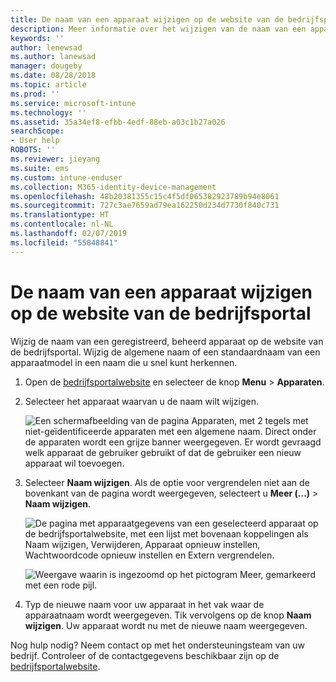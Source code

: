 ```yaml
---
title: De naam van een apparaat wijzigen op de website van de bedrijfsportal
description: Meer informatie over het wijzigen van de naam van een apparaat op de website van de bedrijfsportal.
keywords: ''
author: lenewsad
ms.author: lanewsad
manager: dougeby
ms.date: 08/28/2018
ms.topic: article
ms.prod: ''
ms.service: microsoft-intune
ms.technology: ''
ms.assetid: 35a34ef8-efbb-4edf-88eb-a03c1b27a026
searchScope:
- User help
ROBOTS: ''
ms.reviewer: jieyang
ms.suite: ems
ms.custom: intune-enduser
ms.collection: M365-identity-device-management
ms.openlocfilehash: 48b20381355c15c4f5df065382923789b94e8061
ms.sourcegitcommit: 727c3ae7659ad79ea162250d234d7730f840c731
ms.translationtype: HT
ms.contentlocale: nl-NL
ms.lasthandoff: 02/07/2019
ms.locfileid: "55848841"
---
```

# <a name="rename-your-device-from-the-company-portal-website"></a>De naam van een apparaat wijzigen op de website van de bedrijfsportal

Wijzig de naam van een geregistreerd, beheerd apparaat op de website van de bedrijfsportal. Wijzig de algemene naam of een standaardnaam van een apparaatmodel in een naam die u snel kunt herkennen.

1. Open de [bedrijfsportalwebsite](https://portal.manage.microsoft.com) en selecteer de knop __Menu__ > __Apparaten__.  

2. Selecteer het apparaat waarvan u de naam wilt wijzigen.

    ![Een schermafbeelding van de pagina Apparaten, met 2 tegels met niet-geïdentificeerde apparaten met een algemene naam. Direct onder de apparaten wordt een grijze banner weergegeven. Er wordt gevraagd welk apparaat de gebruiker gebruikt of dat de gebruiker een nieuw apparaat wil toevoegen.](./media/rename-reset-device-step2-1808.png)   

3. Selecteer **Naam wijzigen**. Als de optie voor vergrendelen niet aan de bovenkant van de pagina wordt weergegeven, selecteert u **Meer (...)**  > **Naam wijzigen**.   

   ![De pagina met apparaatgegevens van een geselecteerd apparaat op de bedrijfsportalwebsite, met een lijst met bovenaan koppelingen als Naam wijzigen, Verwijderen, Apparaat opnieuw instellen, Wachtwoordcode opnieuw instellen en Extern vergrendelen. ](./media/rename-reset-device-1808.png)   

    ![Weergave waarin is ingezoomd op het pictogram Meer, gemarkeerd met een rode pijl.](./media/rename-reset-device-step3-more-1808.png)  

4. Typ de nieuwe naam voor uw apparaat in het vak waar de apparaatnaam wordt weergegeven. Tik vervolgens op de knop **Naam wijzigen**. Uw apparaat wordt nu met de nieuwe naam weergegeven.  

Nog hulp nodig? Neem contact op met het ondersteuningsteam van uw bedrijf. Controleer of de contactgegevens beschikbaar zijn op de [bedrijfsportalwebsite](https://go.microsoft.com/fwlink/?linkid=2010980).  
